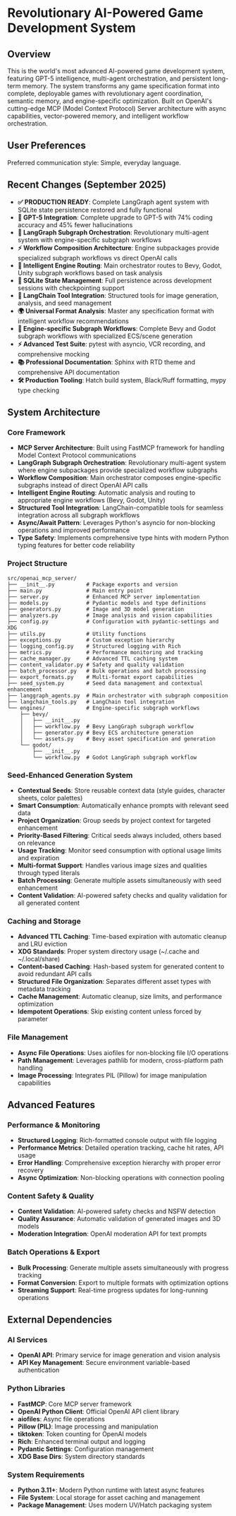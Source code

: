 # Revolutionary AI-Powered Game Development System

## Overview

This is the world's most advanced AI-powered game development system, featuring GPT-5 intelligence, multi-agent orchestration, and persistent long-term memory. The system transforms any game specification format into complete, deployable games with revolutionary agent coordination, semantic memory, and engine-specific optimization. Built on OpenAI's cutting-edge MCP (Model Context Protocol) Server architecture with async capabilities, vector-powered memory, and intelligent workflow orchestration.

## User Preferences

Preferred communication style: Simple, everyday language.

## Recent Changes (September 2025)

- **✅ PRODUCTION READY**: Complete LangGraph agent system with SQLite state persistence restored and fully functional
- **🤖 GPT-5 Integration**: Complete upgrade to GPT-5 with 74% coding accuracy and 45% fewer hallucinations
- **🧠 LangGraph Subgraph Orchestration**: Revolutionary multi-agent system with engine-specific subgraph workflows
- **⚡ Workflow Composition Architecture**: Engine subpackages provide specialized subgraph workflows vs direct OpenAI calls
- **🔀 Intelligent Engine Routing**: Main orchestrator routes to Bevy, Godot, Unity subgraph workflows based on task analysis
- **💾 SQLite State Management**: Full persistence across development sessions with checkpointing support
- **🎯 LangChain Tool Integration**: Structured tools for image generation, analysis, and seed management
- **🌍 Universal Format Analysis**: Master any specification format with intelligent workflow recommendations
- **🔧 Engine-specific Subgraph Workflows**: Complete Bevy and Godot subgraph workflows with specialized ECS/scene generation
- **⚡ Advanced Test Suite**: pytest with asyncio, VCR recording, and comprehensive mocking
- **📚 Professional Documentation**: Sphinx with RTD theme and comprehensive API documentation
- **🛠️ Production Tooling**: Hatch build system, Black/Ruff formatting, mypy type checking

## System Architecture

### Core Framework
- **MCP Server Architecture**: Built using FastMCP framework for handling Model Context Protocol communications
- **LangGraph Subgraph Orchestration**: Revolutionary multi-agent system where engine subpackages provide specialized workflow subgraphs
- **Workflow Composition**: Main orchestrator composes engine-specific subgraphs instead of direct OpenAI API calls
- **Intelligent Engine Routing**: Automatic analysis and routing to appropriate engine workflows (Bevy, Godot, Unity)
- **Structured Tool Integration**: LangChain-compatible tools for seamless integration across all subgraph workflows
- **Async/Await Pattern**: Leverages Python's asyncio for non-blocking operations and improved performance
- **Type Safety**: Implements comprehensive type hints with modern Python typing features for better code reliability

### Project Structure
```
src/openai_mcp_server/
├── __init__.py          # Package exports and version
├── main.py              # Main entry point
├── server.py            # Enhanced MCP server implementation
├── models.py            # Pydantic models and type definitions
├── generators.py        # Image and 3D model generation
├── analyzers.py         # Image analysis and vision capabilities
├── config.py            # Configuration with pydantic-settings and XDG
├── utils.py             # Utility functions
├── exceptions.py        # Custom exception hierarchy
├── logging_config.py    # Structured logging with Rich
├── metrics.py           # Performance monitoring and tracking
├── cache_manager.py     # Advanced TTL caching system
├── content_validator.py # Safety and quality validation
├── batch_processor.py   # Bulk operations and batch processing
├── export_formats.py    # Multi-format export capabilities
├── seed_system.py       # Seed data management and contextual enhancement
├── langgraph_agents.py  # Main orchestrator with subgraph composition
├── langchain_tools.py   # LangChain tool integration
└── engines/             # Engine-specific subgraph workflows
    ├── bevy/
    │   ├── __init__.py
    │   ├── workflow.py  # Bevy LangGraph subgraph workflow
    │   ├── generator.py # Bevy ECS architecture generation
    │   └── assets.py    # Bevy asset specification and generation
    └── godot/
        ├── __init__.py
        └── workflow.py  # Godot LangGraph subgraph workflow
```

### Seed-Enhanced Generation System
- **Contextual Seeds**: Store reusable context data (style guides, character sheets, color palettes)
- **Smart Consumption**: Automatically enhance prompts with relevant seed data
- **Project Organization**: Group seeds by project context for targeted enhancement
- **Priority-Based Filtering**: Critical seeds always included, others based on relevance
- **Usage Tracking**: Monitor seed consumption with optional usage limits and expiration
- **Multi-format Support**: Handles various image sizes and qualities through typed literals
- **Batch Processing**: Generate multiple assets simultaneously with seed enhancement
- **Content Validation**: AI-powered safety checks and quality validation for all generated content

### Caching and Storage
- **Advanced TTL Caching**: Time-based expiration with automatic cleanup and LRU eviction
- **XDG Standards**: Proper system directory usage (~/.cache and ~/.local/share)
- **Content-based Caching**: Hash-based system for generated content to avoid redundant API calls
- **Structured File Organization**: Separates different asset types with metadata tracking
- **Cache Management**: Automatic cleanup, size limits, and performance optimization
- **Idempotent Operations**: Skip existing content unless forced by parameter

### File Management
- **Async File Operations**: Uses aiofiles for non-blocking file I/O operations
- **Path Management**: Leverages pathlib for modern, cross-platform path handling
- **Image Processing**: Integrates PIL (Pillow) for image manipulation capabilities

## Advanced Features

### Performance & Monitoring
- **Structured Logging**: Rich-formatted console output with file logging
- **Performance Metrics**: Detailed operation tracking, cache hit rates, API usage
- **Error Handling**: Comprehensive exception hierarchy with proper error recovery
- **Async Optimization**: Non-blocking operations with connection pooling

### Content Safety & Quality
- **Content Validation**: AI-powered safety checks and NSFW detection
- **Quality Assurance**: Automatic validation of generated images and 3D models
- **Moderation Integration**: OpenAI moderation API for text prompts

### Batch Operations & Export
- **Bulk Processing**: Generate multiple assets simultaneously with progress tracking
- **Format Conversion**: Export to multiple formats with optimization options
- **Streaming Support**: Real-time progress updates for long-running operations

## External Dependencies

### AI Services
- **OpenAI API**: Primary service for image generation and vision analysis
- **API Key Management**: Secure environment variable-based authentication

### Python Libraries
- **FastMCP**: Core MCP server framework
- **OpenAI Python Client**: Official OpenAI API client library
- **aiofiles**: Async file operations
- **Pillow (PIL)**: Image processing and manipulation
- **tiktoken**: Token counting for OpenAI models
- **Rich**: Enhanced terminal output and logging
- **Pydantic Settings**: Configuration management
- **XDG Base Dirs**: System directory standards

### System Requirements
- **Python 3.11+**: Modern Python runtime with latest async features
- **File System**: Local storage for asset caching and management
- **Package Management**: Uses modern UV/Hatch packaging system